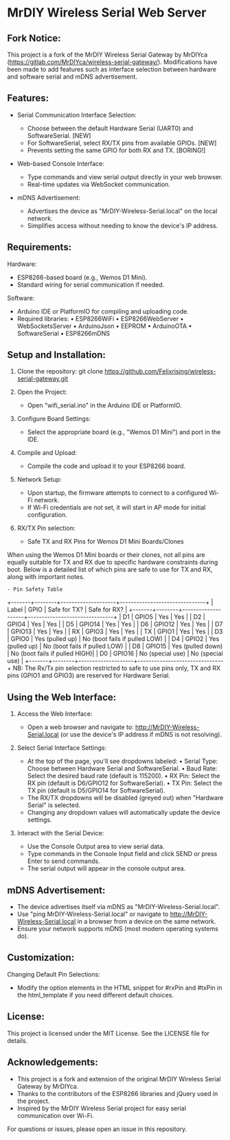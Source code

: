 MrDIY Wireless Serial Web Server
================================

Fork Notice:
------------
This project is a fork of the MrDIY Wireless Serial Gateway by MrDIYca
(https://gitlab.com/MrDIYca/wireless-serial-gateway/). Modifications have
been made to add features such as interface selection between hardware
and software serial and mDNS advertisement.

Features:
---------
- Serial Communication Interface Selection:
  * Choose between the default Hardware Serial (UART0) and SoftwareSerial. [NEW]
  * For SoftwareSerial, select RX/TX pins from available GPIOs. [NEW]
  * Prevents setting the same GPIO for both RX and TX. [BORING!]

- Web-based Console Interface:
  * Type commands and view serial output directly in your web browser.
  * Real-time updates via WebSocket communication.

- mDNS Advertisement:
  * Advertises the device as "MrDIY-Wireless-Serial.local" on the local network.
  * Simplifies access without needing to know the device's IP address.

Requirements:
-------------
Hardware:
  - ESP8266-based board (e.g., Wemos D1 Mini).
  - Standard wiring for serial communication if needed.

Software:
  - Arduino IDE or PlatformIO for compiling and uploading code.
  - Required libraries:
      • ESP8266WiFi
      • ESP8266WebServer
      • WebSocketsServer
      • ArduinoJson
      • EEPROM
      • ArduinoOTA
      • SoftwareSerial
      • ESP8266mDNS

Setup and Installation:
-----------------------
1. Clone the repository:
   git clone https://github.com/Felixrising/wireless-serial-gateway.git

2. Open the Project:
   - Open "wifi_serial.ino" in the Arduino IDE or PlatformIO.

3. Configure Board Settings:
   - Select the appropriate board (e.g., "Wemos D1 Mini") and port in the IDE.

4. Compile and Upload:
   - Compile the code and upload it to your ESP8266 board.

5. Network Setup:
   - Upon startup, the firmware attempts to connect to a configured Wi-Fi network.
   - If Wi-Fi credentials are not set, it will start in AP mode for initial configuration.

6. RX/TX Pin selection:
    - Safe TX and RX Pins for Wemos D1 Mini Boards/Clones

When using the Wemos D1 Mini boards or their clones, not all pins are equally suitable for TX and RX due to specific hardware constraints during boot. Below is a detailed list of which pins are safe to use for TX and RX, along with important notes.

    - Pin Safety Table

+-------+--------+--------------------+-------------------------------+
| Label | GPIO   | Safe for TX?       | Safe for RX?                  |
+-------+--------+--------------------+-------------------------------+
| D1    | GPIO5  | Yes                | Yes                           |
| D2    | GPIO4  | Yes                | Yes                           |
| D5    | GPIO14 | Yes                | Yes                           |
| D6    | GPIO12 | Yes                | Yes                           |
| D7    | GPIO13 | Yes                | Yes                           |
| RX    | GPIO3  | Yes                | Yes                           |
| TX    | GPIO1  | Yes                | Yes                           |
| D3    | GPIO0  | Yes (pulled up)    | No (boot fails if pulled LOW) |
| D4    | GPIO2  | Yes (pulled up)    | No (boot fails if pulled LOW) |
| D8    | GPIO15 | Yes (pulled down)  | No (boot fails if pulled HIGH)|
| D0    | GPIO16 | No (special use)   | No (special use)              |
+-------+--------+--------------------+-------------------------------+
NB: The Rx/Tx pin selection restricted to safe to use pins only, TX and RX pins (GPIO1 and GPIO3) are reserved for Hardware Serial.

Using the Web Interface:
------------------------
1. Access the Web Interface:
   - Open a web browser and navigate to: 
     http://MrDIY-Wireless-Serial.local 
     (or use the device's IP address if mDNS is not resolving).

2. Select Serial Interface Settings:
   - At the top of the page, you'll see dropdowns labeled:
       • Serial Type: Choose between Hardware Serial and SoftwareSerial.
       • Baud Rate: Select the desired baud rate (default is 115200).
       • RX Pin: Select the RX pin (default is D6/GPIO12 for SoftwareSerial).
       • TX Pin: Select the TX pin (default is D5/GPIO14 for SoftwareSerial).
   - The RX/TX dropdowns will be disabled (greyed out) when "Hardware Serial" is selected.
   - Changing any dropdown values will automatically update the device settings.

3. Interact with the Serial Device:
   - Use the Console Output area to view serial data.
   - Type commands in the Console Input field and click SEND or press Enter to send commands.
   - The serial output will appear in the console output area.

mDNS Advertisement:
-------------------
- The device advertises itself via mDNS as "MrDIY-Wireless-Serial.local".
- Use "ping MrDIY-Wireless-Serial.local" or navigate to 
  http://MrDIY-Wireless-Serial.local in a browser from a device on the same network.
- Ensure your network supports mDNS (most modern operating systems do).

Customization:
--------------
Changing Default Pin Selections:
  - Modify the option elements in the HTML snippet for #rxPin and #txPin in the html_template
    if you need different default choices.

License:
--------
This project is licensed under the MIT License. See the LICENSE file for details.

Acknowledgements:
-----------------
- This project is a fork and extension of the original MrDIY Wireless Serial Gateway
  by MrDIYca.
- Thanks to the contributors of the ESP8266 libraries and jQuery used in the project.
- Inspired by the MrDIY Wireless Serial project for easy serial communication over Wi-Fi.

For questions or issues, please open an issue in this repository.

